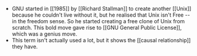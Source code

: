 - GNU started in [[1985]] by [[Richard Stallman]] to create another [[Unix]] because he couldn't live without it, but he realised that Unix isn't Free --in the freedom sense. So he started creating a free clone of Unix from scratch. This bold move gave rise to [[GNU General Public License]], which was a genius move.
- This term isn't actually used a lot, but it shows the [[causal relationship]] they have.